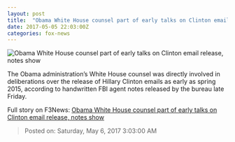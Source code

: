 ```yaml
---
layout: post
title:  "Obama White House counsel part of early talks on Clinton email release, notes show"
date: 2017-05-05 22:03:00Z
categories: fox-news
---
```


![Obama White House counsel part of early talks on Clinton email release, notes show](http://a57.foxnews.com/images.foxnews.com/content/fox-news/politics/2017/05/05/obama-white-house-counsel-part-early-talks-on-clinton-email-release-notes-show/_jcr_content/par/featured-media/media-0.img.jpg/0/0/1494022714161.jpg?ve=1)

The Obama administration’s White House counsel was directly involved in deliberations over the release of Hillary Clinton emails as early as spring 2015, according to handwritten FBI agent notes released by the bureau late Friday.


Full story on F3News: [Obama White House counsel part of early talks on Clinton email release, notes show](http://www.f3nws.com/n/vxJrrC)

> Posted on: Saturday, May 6, 2017 3:03:00 AM
